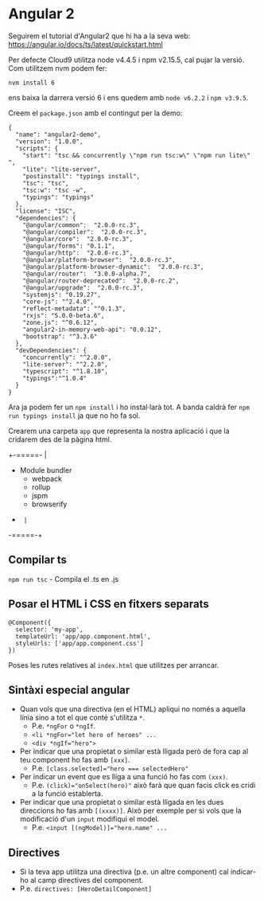 # Angular 2

Seguirem el tutorial d'Angular2 que hi ha a la seva web:
    https://angular.io/docs/ts/latest/quickstart.html

Per defecte Cloud9 utilitza node v4.4.5 i npm v2.15.5, cal pujar la versió.
Com utilitzem nvm podem fer:

```
nvm install 6
```

ens baixa la darrera versió 6 i ens quedem amb `node v6.2.2` i `npm v3.9.5`.

Creem el `package.json` amb el contingut per la demo:

```
{
  "name": "angular2-demo",
  "version": "1.0.0",
  "scripts": {
    "start": "tsc && concurrently \"npm run tsc:w\" \"npm run lite\" ",
    "lite": "lite-server",
    "postinstall": "typings install",
    "tsc": "tsc",
    "tsc:w": "tsc -w",
    "typings": "typings"
  },
  "license": "ISC",
  "dependencies": {
    "@angular/common":  "2.0.0-rc.3",
    "@angular/compiler":  "2.0.0-rc.3",
    "@angular/core":  "2.0.0-rc.3",
    "@angular/forms": "0.1.1",
    "@angular/http":  "2.0.0-rc.3",
    "@angular/platform-browser":  "2.0.0-rc.3",
    "@angular/platform-browser-dynamic":  "2.0.0-rc.3",
    "@angular/router":  "3.0.0-alpha.7",
    "@angular/router-deprecated":  "2.0.0-rc.2",
    "@angular/upgrade":  "2.0.0-rc.3",
    "systemjs": "0.19.27",
    "core-js": "^2.4.0",
    "reflect-metadata": "^0.1.3",
    "rxjs": "5.0.0-beta.6",
    "zone.js": "^0.6.12",
    "angular2-in-memory-web-api": "0.0.12",
    "bootstrap": "^3.3.6"
  },
  "devDependencies": {
    "concurrently": "^2.0.0",
    "lite-server": "^2.2.0",
    "typescript": "^1.8.10",
    "typings":"^1.0.4"
  }
}
```

Ara ja podem fer un `npm install` i ho instal·larà tot.
A banda caldrà fer `npm run typings install` ja que no ho fa sol.

Crearem una carpeta `app` que representa la nostra aplicació i que la cridarem
des de la pàgina html.

+-=====-
|
- Module bundler
  - webpack
  - rollup
  - jspm
  - browserify
- 
       |
-=====-+

## Compilar ts
`npm run tsc` - Compila el .ts en .js

## Posar el HTML i CSS en fitxers separats
```
@Component({
  selector: 'my-app',
  templateUrl: 'app/app.component.html',
  styleUrls: ['app/app.component.css']
})
```

Poses les rutes relatives al `index.html` que utilitzes per arrancar.

## Sintàxi especial angular
- Quan vols que una directiva (en el HTML) apliqui no només a aquella línia sino a tot el que conté s'utilitza `*`.
  - P.e. `*ngFor` o `*ngIf`.
  - `<li *ngFor="let hero of heroes" ...`
  - `<div *ngIf="hero">`
- Per indicar que una propietat o similar està lligada però de fora cap al teu component ho fas amb `[xxx]`.
  - P.e. `[class.selected]="hero === selectedHero"`
- Per indicar un event que es lliga a una funció ho fas com `(xxx)`.
  - P.e. `(click)="onSelect(hero)"` això farà que quan facis click es cridi a la funció establerta.
- Per indicar que una propietat o similar està lligada en les dues direccions ho fas amb `[(xxxx)]`. Això per exemple per si vols que la modificació d'un `input` modifiqui el model.
  - P.e. `<input [(ngModel)]="hero.name" ...`

## Directives
- Si la teva app utilitza una directiva (p.e. un altre component) cal indicar-ho al camp directives del component.
- P.e. `directives: [HeroDetailComponent]`